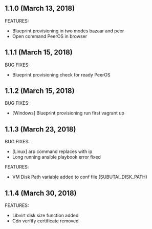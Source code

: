 ## 1.1.0 (March 13, 2018)

FEATURES:

  - Blueprint provisioning in two modes bazaar and peer
  - Open command PeerOS in browser
    
## 1.1.1 (March 15, 2018)

BUG FIXES:

  - Blueprint provisioning check for ready PeerOS 

## 1.1.2 (March 15, 2018)

BUG FIXES:

  - [Windows] Blueprint provisioning run first vagrant up   

## 1.1.3 (March 23, 2018)

BUG FIXES:

  - [Linux] arp command replaces with ip
  - Long running ansible playbook error fixed

FEATURES:

  - VM Disk Path variable added to conf file (SUBUTAI_DISK_PATH)

## 1.1.4 (March 30, 2018)

FEATURES: 
  - Libvirt disk size function added
  - Cdn verfify certificate removed